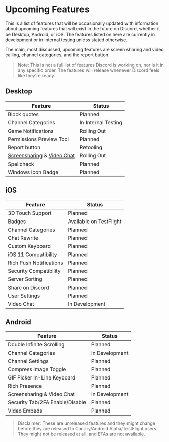 <!-- TITLE: Upcoming Features -->
<!-- SUBTITLE: A quick summary of Upcoming Features -->

# Upcoming Features
This is a list of features that will be occasionally updated with information about upcoming features that will exist in the future on Discord, whether it be Desktop, Android, or iOS. The features listed on here are currently in development or in internal testing unless stated otherwise.

The main, most discussed, upcoming features are screen sharing and video calling, channel categories, and the report button.

> Note: This is not a full list of features Discord is working on, nor is it in any specific order. The features will release whenever Discord feels like they're ready.

## Desktop

| Feature |	Status |
|---------|---------|
| Block quotes | Planned |
| Channel Categories | In Internal Testing |
| Game Notifications | Rolling Out
| Permissions Preview Tool | Planned |
| Report button | Retooling	|
| [Screensharing](/screensharing) & [Video Chat](/video-chat) | Rolling Out |
| Spellcheck | Planned |
| Windows Icon Badge | Planned |

## iOS
| Feature | Status	|
|---------|---------|
| 3D Touch Support | Planned |
| Badges | Available on TestFlight |
| Channel Categories | Planned |
| Chat Rewrite | Planned |
| Custom Keyboard | Planned |
| iOS 11 Compatibility | Planned |
| Rich Push Notifications | Planned |
| Security Compatibility | Planned |
| Server Sorting | Planned |
| Share on Discord | Planned |
| User Settings | Planned |
| Video Chat | In Development |

## Android
| Feature | Status |
|---------|--------|
| Double Infinite Scrolling | Planned |
| Channel Categories | In Development |
| Channel Settings | Planned |
| Compress Image Toggle | Planned |
| GIF Picker In-Line Keyboard | Planned |
| Rich Presence | Planned |
| Screensharing & Video Chat | In Development |
| Security Tab/2FA Enable/Disable | Planned |
| Video Embeds | Planned |

> Disclaimer: These are unreleased features and they might change before they are released to Canary/Android Alpha/TestFlight users. They might not be released at all, and ETAs are not available.
